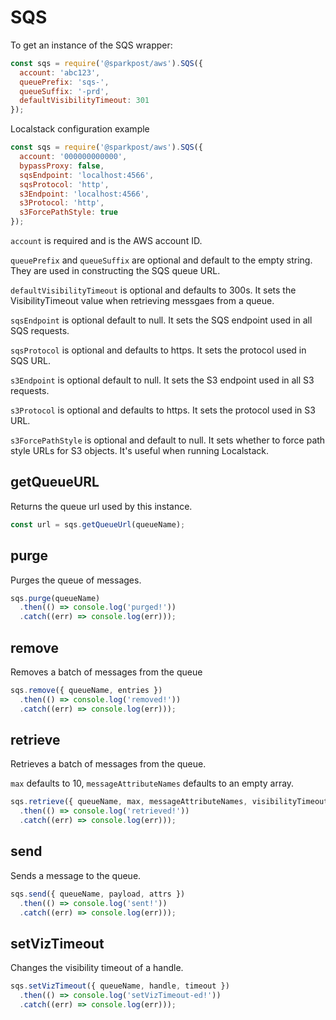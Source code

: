 # SQS

To get an instance of the SQS wrapper:

```js
const sqs = require('@sparkpost/aws').SQS({ 
  account: 'abc123', 
  queuePrefix: 'sqs-', 
  queueSuffix: '-prd',
  defaultVisibilityTimeout: 301
});
```

Localstack configuration example

```js
const sqs = require('@sparkpost/aws').SQS({ 
  account: '000000000000',
  bypassProxy: false,
  sqsEndpoint: 'localhost:4566',
  sqsProtocol: 'http',
  s3Endpoint: 'localhost:4566',
  s3Protocol: 'http',
  s3ForcePathStyle: true
});
```

`account` is required and is the AWS account ID.

`queuePrefix` and `queueSuffix` are optional and default to the empty string. They are used in constructing the SQS queue URL.

`defaultVisibilityTimeout` is optional and defaults to 300s. It sets the VisibilityTimeout value when retrieving messgaes from a queue.

`sqsEndpoint` is optional default to null. It sets the SQS endpoint used in all SQS requests.

`sqsProtocol` is optional and defaults to https. It sets the protocol used
in SQS URL.

`s3Endpoint` is optional default to null. It sets the S3 endpoint used in all S3 requests.

`s3Protocol` is optional and defaults to https. It sets the protocol used
in S3 URL.

`s3ForcePathStyle` is optional and default to null. It sets whether to force path style URLs for S3 objects. It's useful when running Localstack.

## getQueueURL

Returns the queue url used by this instance.

```js
const url = sqs.getQueueUrl(queueName);
```

## purge

Purges the queue of messages.

```js
sqs.purge(queueName)
  .then(() => console.log('purged!'))
  .catch((err) => console.log(err)));
```

## remove

Removes a batch of messages from the queue

```js
sqs.remove({ queueName, entries })
  .then(() => console.log('removed!'))
  .catch((err) => console.log(err)));
```

## retrieve

Retrieves a batch of messages from the queue.

`max` defaults to 10, `messageAttributeNames` defaults to an empty array.

```js
sqs.retrieve({ queueName, max, messageAttributeNames, visibilityTimeout })
  .then(() => console.log('retrieved!'))
  .catch((err) => console.log(err)));
```

## send

Sends a message to the queue.

```js
sqs.send({ queueName, payload, attrs })
  .then(() => console.log('sent!'))
  .catch((err) => console.log(err)));
```

## setVizTimeout

Changes the visibility timeout of a handle.

```js
sqs.setVizTimeout({ queueName, handle, timeout })
  .then(() => console.log('setVizTimeout-ed!'))
  .catch((err) => console.log(err)));
```
